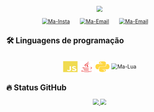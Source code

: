 <p align="center">
  <img src="https://readme-typing-svg.herokuapp.com?color=%23FD428D&center=true&vCenter=true&lines=Seja+bem-vindo(a)+ao+meu+perfil!;Estudante+e+desenvolvedor+back-end">
</p>

<!-- Social icons section -->
<p align="center">
  <a href="https://instagram.com/la.penguinn"><img width="32px" alt="Ma-Insta" title="Siga-me no instagram!" src="https://i.imgur.com/5v6IYbZ.png"/></a>
  &#8287;&#8287;&#8287;&#8287;&#8287;
  <a href="mailto:marcelo.lamonica17@gmail.com"><img width="32px" alt="Ma-Email" title="Contate-me!" src="https://i.imgur.com/MBS0Jru.png"/></a>
  &#8287;&#8287;&#8287;&#8287;&#8287;
  <a href="https://www.linkedin.com/in/marcelo-lamonica-04b565206"><img width="32px" alt="Ma-Email" title="Visite meu linkedin!" src="https://i.imgur.com/1fzXnDw.png"/></a>
  &#8287;&#8287;&#8287;&#8287;&#8287;
</p>

## 🛠️ Linguagens de programação

<div align="center"><br>
  <img align="center" alt="Ma-Js" height="30" width="40" src="https://raw.githubusercontent.com/devicons/devicon/master/icons/javascript/javascript-plain.svg">
  <img align="center" alt="Ma-Java" height="30" width="40" src="https://raw.githubusercontent.com/devicons/devicon/master/icons/java/java-plain.svg">
  <img align="center" alt="Ma-Python" height="30" width="40" src="https://raw.githubusercontent.com/devicons/devicon/master/icons/python/python-plain.svg">
  <img align="center" alt="Ma-Lua" height="30" width="40" src="https://cdn.jsdelivr.net/gh/devicons/devicon/icons/lua/lua-original.svg">
</div>

## 🔥 Status GitHub

<div align="center">
  <a href="https://github.com/lamarcelo">
  <img height="180em" src="https://github-readme-stats.vercel.app/api?username=lamarcelo&show_icons=true&theme=radical&include_all_commits=true&count_private=true"/>
  <img height="180em" src="https://github-readme-stats.vercel.app/api/top-langs/?username=lamarcelo&layout=compact&langs_count=7&theme=radical"/>
</div>
